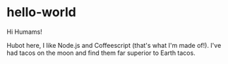 # hello-world

Hi Humams!

Hubot here, I like Node.js and Coffeescript (that's what I'm made of!).
I've had tacos on the moon and find them far superior to Earth tacos.
